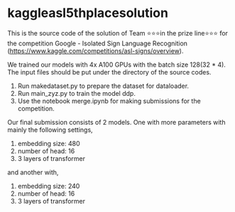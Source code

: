 # kaggleasl5thplacesolution

This is the source code of the solution of Team ⭐⭐⭐in the prize line⭐⭐⭐ for the competition Google - Isolated Sign Language Recognition (https://www.kaggle.com/competitions/asl-signs/overview). 

We trained our models with 4x A100 GPUs with the batch size 128(32 * 4). The input files should be put under the directory of the source codes.

1. Run makedataset.py to prepare the dataset for dataloader.
2. Run main_zyz.py to train the model ddp.
3. Use the notebook merge.ipynb for making submissions for the competition.

Our final submission consists of 2 models. One with more parameters with mainly the following settings,
1. embedding size: 480
2. number of head: 16
3. 3 layers of transformer

and another with,
1. embedding size: 240
2. number of head: 16
3. 3 layers of transformer
